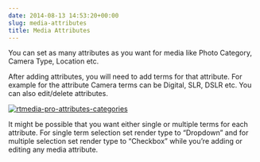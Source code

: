 ```yaml
---
date: 2014-08-13 14:53:20+00:00
slug: media-attributes
title: Media Attributes
---
```


You can set as many attributes as you want for media like Photo Category, Camera Type, Location etc.

After adding attributes, you will need to add terms for that attribute. For example for the attribute Camera terms can be Digital, SLR, DSLR etc. You can also edit/delete attributes.

[![rtmedia-pro-attributes-categories](http://docs.rtcamp.com/wp-content/uploads/2014/08/rtmedia-pro-attributes-categories.png)](http://docs.rtcamp.com/wp-content/uploads/2014/08/rtmedia-pro-attributes-categories.png)

It might be possible that you want either single or multiple terms for each attribute. For single term selection set render type to “Dropdown” and for multiple selection set render type to “Checkbox” while you’re adding or editing any media attribute.
